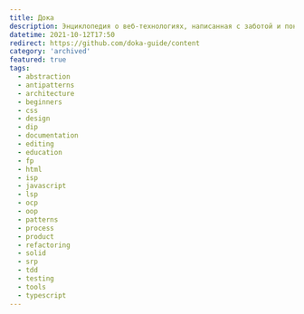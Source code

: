 ```yaml
---
title: Дока
description: Энциклопедия о веб-технологиях, написанная с заботой и понятным языком.
datetime: 2021-10-12T17:50
redirect: https://github.com/doka-guide/content
category: 'archived'
featured: true
tags:
  - abstraction
  - antipatterns
  - architecture
  - beginners
  - css
  - design
  - dip
  - documentation
  - editing
  - education
  - fp
  - html
  - isp
  - javascript
  - lsp
  - ocp
  - oop
  - patterns
  - process
  - product
  - refactoring
  - solid
  - srp
  - tdd
  - testing
  - tools
  - typescript
---
```


